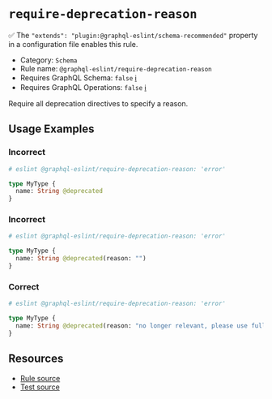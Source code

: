 # `require-deprecation-reason`

✅ The `"extends": "plugin:@graphql-eslint/schema-recommended"` property in a configuration file
enables this rule.

- Category: `Schema`
- Rule name: `@graphql-eslint/require-deprecation-reason`
- Requires GraphQL Schema: `false`
  [ℹ️](/docs/getting-started#extended-linting-rules-with-graphql-schema)
- Requires GraphQL Operations: `false`
  [ℹ️](/docs/getting-started#extended-linting-rules-with-siblings-operations)

Require all deprecation directives to specify a reason.

## Usage Examples

### Incorrect

```graphql
# eslint @graphql-eslint/require-deprecation-reason: 'error'

type MyType {
  name: String @deprecated
}
```

### Incorrect

```graphql
# eslint @graphql-eslint/require-deprecation-reason: 'error'

type MyType {
  name: String @deprecated(reason: "")
}
```

### Correct

```graphql
# eslint @graphql-eslint/require-deprecation-reason: 'error'

type MyType {
  name: String @deprecated(reason: "no longer relevant, please use fullName field")
}
```

## Resources

- [Rule source](https://github.com/B2o5T/graphql-eslint/tree/master/packages/plugin/src/rules/require-deprecation-reason.ts)
- [Test source](https://github.com/B2o5T/graphql-eslint/tree/master/packages/plugin/tests/require-deprecation-reason.spec.ts)
